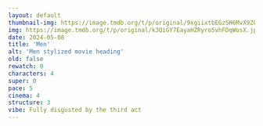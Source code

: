 ```yaml
---
layout: default
thumbnail-img: https://image.tmdb.org/t/p/original/9xgiixtbEGzSH6MvX9ZQGBq6dzO.png
img: https://image.tmdb.org/t/p/original/k3QiGY7EayaHZRyro5vhFDqWosX.jpg
date: 2024-05-08
title: 'Men'
alt: 'Men stylized movie heading'
old: false
rewatch: 0
characters: 4
super: 0
pace: 5
cinema: 4
structure: 3
vibe: Fully disgusted by the third act
---
```

